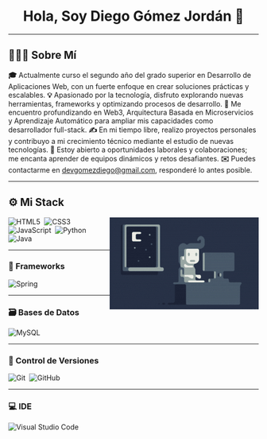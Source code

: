 <h1 align="center">Hola, Soy Diego Gómez Jordán 👋</h1>

---

## 👨🏻‍💻 Sobre Mí

**🎓** Actualmente curso el segundo año del grado superior en Desarrollo de Aplicaciones Web, con un fuerte enfoque en crear soluciones prácticas y escalables.
**💡** Apasionado por la tecnología, disfruto explorando nuevas herramientas, frameworks y optimizando procesos de desarrollo.
**🌱** Me encuentro profundizando en Web3, Arquitectura Basada en Microservicios y Aprendizaje Automático para ampliar mis capacidades como desarrollador full-stack.
**✍️** En mi tiempo libre, realizo proyectos personales y contribuyo a mi crecimiento técnico mediante el estudio de nuevas tecnologías.
**💬** Estoy abierto a oportunidades laborales y colaboraciones; me encanta aprender de equipos dinámicos y retos desafiantes.
**✉️** Puedes contactarme en [devgomezdiego@gmail.com](mailto:devgomezdiego@gmail.com), responderé lo antes posible.

---

## ⚙️ Mi Stack

<img alt="Night Coding" src="https://raw.githubusercontent.com/AVS1508/AVS1508/master/assets/Night-Coding.gif" align="right"/>

![HTML5](https://img.shields.io/badge/html5-%23E34F26.svg?style=for-the-badge&logo=html5&logoColor=white)&nbsp;
![CSS3](https://img.shields.io/badge/css3-%231572B6.svg?style=for-the-badge&logo=css3&logoColor=white)&nbsp;
![JavaScript](https://img.shields.io/badge/javascript-%23323330.svg?style=for-the-badge&logo=javascript&logoColor=%23F7DF1E)&nbsp;
![Python](https://img.shields.io/badge/python-3670A0?style=for-the-badge&logo=python&logoColor=ffdd54)&nbsp;
![Java](https://img.shields.io/badge/java-%23ED8B00.svg?style=for-the-badge&logo=java&logoColor=white)&nbsp;

---

### 🔨 Frameworks

![Spring](https://img.shields.io/badge/spring-%236DB33F.svg?style=for-the-badge&logo=spring&logoColor=white)&nbsp;

---

### 🗃️ Bases de Datos

![MySQL](https://img.shields.io/badge/mysql-4479A1.svg?style=for-the-badge&logo=mysql&logoColor=white)

---

### 🧰 Control de Versiones

![Git](https://img.shields.io/badge/git-%23F05033.svg?style=for-the-badge&logo=git&logoColor=white)&nbsp;
![GitHub](https://img.shields.io/badge/github-%23121011.svg?style=for-the-badge&logo=github&logoColor=white)&nbsp;

---

### 💻 IDE

![Visual Studio Code](https://img.shields.io/badge/Visual%20Studio%20Code-0078d7.svg?style=for-the-badge&logo=visual-studio-code&logoColor=white)&nbsp;
